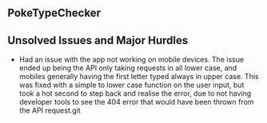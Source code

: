 ## PokeTypeChecker

## Unsolved Issues and Major Hurdles
- Had an issue with the app not working on mobile devices. The issue ended up being the API only taking requests in all lower case, and mobiles generally having the first letter typed always in upper case. This was fixed with a simple to lower case function on the user input, but took a hot second to step back and realise the error, due to not having developer tools to see the 404 error that would have been thrown from the API request.git 